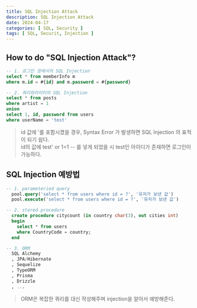 ```yaml
---
title: SQL Injection Attack
description: SQL Injection Attack
date: 2024-04-17
categories: [ SQL, Security ]
tags: [ SQL, Securit, Injection ]
---
```


<h2>How to do "SQL Injection Attack"?</h2>

```sql
-- 1. 로그인 창에서의 SQL Injection 
select * from memberInfo m
where m.id = #{id} and m.password = #{password}

-- 2. 쿼리파라미터의 SQL Injection 
select * from posts
where artist = 1 
union
select 1, id, password from users
where userName = 'test' 
```
> id 값에 '를 포함시켰을 경우, Syntax Error 가 발생하면 SQL Injection 의 표적이 되기 쉽다.  
> id의 값에 test' or 1=1 -- 를 넣게 되었을 시 test인 아이디가 존재하면 로그인이 가능하다.  

<h2> SQL Injection 예방법 </h2>

```sql
-- 1. parameteried query
  pool.query('select * from users where id = ?', '유저가 보낸 값')
  pool.execute('select * from users where id = ?', '유저가 보낸 값')

-- 2. stored procedure 
  create procedure citycount (in country char(3), out cities int)
  begin 
    select * from users 
    where CountryCode = country; 
  end

-- 3. ORM
  SQL Alchemy
  , JPA/Hibernate
  , Sequelize
  , TypeORM
  , Prisma
  , Drizzle
  , ...
```
> ORM은 복잡한 쿼리를 대신 작성해주며 injection을 알아서 예방해준다.  
